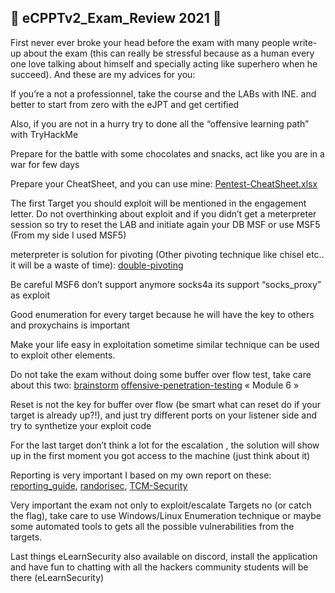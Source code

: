 ## 💯 eCPPTv2_Exam_Review 2021 💯

First never ever broke your head before the exam with many people write-up about the exam (this can really be stressful because as a human every one love talking about himself and specially acting like superhero when he succeed). And these are my advices for you:

If you’re a not a professionnel, take the course and the LABs with INE. and better to start from zero with the eJPT and get certified

Also, if you are not in a hurry try to done all the “offensive learning path” with TryHackMe

Prepare for the battle with some chocolates and snacks, act like you are in a war for few days

Prepare your CheatSheet, and you can use mine: [Pentest-CheatSheet.xlsx](https://github.com/VraiHack/Advanced-Pentesting-cheatsheet/raw/main/Pentest-CheatSheet.xlsx)
    
The first Target you should exploit will be mentioned in the engagement letter. Do not overthinking about exploit and if you didn’t get a meterpreter session so try to reset the LAB and initiate again your DB MSF or use MSF5 (From my side I used MSF5)

meterpreter is solution for pivoting (Other pivoting technique like chisel etc.. it will be a waste of time): [double-pivoting](https://pentest.blog/explore-hidden-networks-with-double-pivoting/)

Be careful MSF6 don’t support anymore socks4a its support “socks_proxy” as exploit

Good enumeration for every target because he will have the key  to others and proxychains is important

Make your life easy in exploitation sometime similar technique can be used to exploit other elements.

Do not take the exam without doing some buffer over flow test, take care about this two:
[brainstorm](https://tryhackme.com/room/brainstorm)
[offensive-penetration-testing](https://www.cybrary.it/course/offensive-penetration-testing/) « Module 6 »

Reset is not the key for buffer over flow (be smart what can reset do if your target is already up?!), and just try different ports on your listener side and try to synthetize your exploit code

For the last target don’t think a lot for the escalation , the solution will show up in the first moment you got access to the machine (just think about it)

Reporting is very important  I based on my own report on these: [reporting_guide](https://dsxte2q2nyjxs.cloudfront.net/reporting_guide.pdf), [randorisec](https://www.randorisec.fr/publications/randorisec-pentest-report-thehive-v1-0-tlp_white.pdf), [TCM-Security](https://github.com/hmaverickadams/TCM-Security-Sample-Pentest-Report/blob/master/Demo%20Company%20-%20Security%20Assessment%20Findings%20Report.docx)

Very important the exam not only to exploit/escalate Targets no (or catch the flag), take care to use Windows/Linux Enumeration technique or maybe some automated tools to gets all the possible vulnerabilities from the targets.

Last things eLearnSecurity also available on discord, install the application and have fun to chatting with all the hackers community students will be there (eLearnSecurity)
